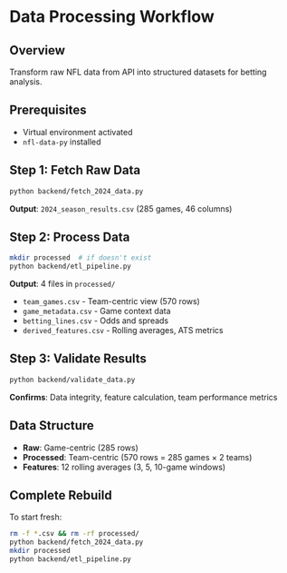 # Data Processing Workflow

## Overview
Transform raw NFL data from API into structured datasets for betting analysis.

## Prerequisites
- Virtual environment activated
- `nfl-data-py` installed

## Step 1: Fetch Raw Data
```bash
python backend/fetch_2024_data.py
```
**Output**: `2024_season_results.csv` (285 games, 46 columns)

## Step 2: Process Data
```bash
mkdir processed  # if doesn't exist
python backend/etl_pipeline.py
```
**Output**: 4 files in `processed/`
- `team_games.csv` - Team-centric view (570 rows)
- `game_metadata.csv` - Game context data
- `betting_lines.csv` - Odds and spreads
- `derived_features.csv` - Rolling averages, ATS metrics

## Step 3: Validate Results
```bash
python backend/validate_data.py
```
**Confirms**: Data integrity, feature calculation, team performance metrics

## Data Structure
- **Raw**: Game-centric (285 rows)
- **Processed**: Team-centric (570 rows = 285 games × 2 teams)
- **Features**: 12 rolling averages (3, 5, 10-game windows)

## Complete Rebuild
To start fresh:
```bash
rm -f *.csv && rm -rf processed/
python backend/fetch_2024_data.py
mkdir processed
python backend/etl_pipeline.py
```
